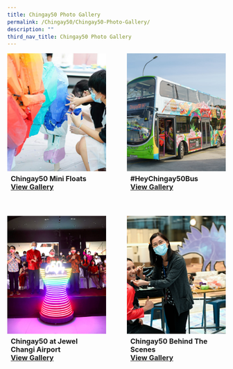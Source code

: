 ```yaml
---
title: Chingay50 Photo Gallery
permalink: /Chingay50/Chingay50-Photo-Gallery/
description: ""
third_nav_title: Chingay50 Photo Gallery
---
```

<div style="display: grid; grid-template-columns: repeat(auto-fit, minmax(228px, 1fr)); gap:3rem; padding:0px">

<div style="display: block; overflow:hidden; text-decoration: none;  max-width: 20rem;">
<div style="min-height:17rem; max-height:17rem; overflow:hidden;"><img style="min-height:17rem; object-fit: cover; position:relative; top:rem;" src="/images/Event%20Gallery/chingay50-mini-float-@-sembawang-grc-2.jpeg" alt="@ Sembawang GRC"></div>
<div style="padding:.5rem; text-align:left; line-height: 1.3em;"><span style= "font-size: 1rem; font-weight: bold;">Chingay50 Mini Floats<br><a href="/chingay50-photo-gallery/mini-float/">View Gallery</a></span>
</div></div>

	
<div style="display: block; overflow:hidden; text-decoration: none;  max-width: 20rem;">
<div style="min-height:17rem; max-height:17rem; overflow:hidden;"><img style="min-height:17rem; object-fit: cover; position:relative; top:rem;" src="/images/Event%20Gallery/Chingay50Bus%20Launch/Category%20Cover%20Photo-01.jpg" alt="Chingay50 Bus Design"></div>
<div style="padding:.5rem; text-align:left; line-height: 1.3em;"><span style= "font-size: 1rem; font-weight: bold;">#HeyChingay50Bus<br><a href="/chingay50-photo-gallery/heychingay50bus/">View Gallery</a> </span>
</div></div>
	
<div style="display: block; overflow:hidden; text-decoration: none;  max-width: 20rem;">
<div style="min-height:17rem; max-height:17rem; overflow:hidden;"><img style="min-height:17rem; object-fit: cover; position:relative; top:rem;" src="/images/Event%20Gallery/Chingay50%20at%20Jewel/Act%201%20to%202%20President%20Halimah%20Yacob%20light%20up%20the%20stage-01.jpg" alt="Chingay50"></div>
<div style="padding:.5rem; text-align:left; line-height: 1.3em;"><span style= "font-size: 1rem; font-weight: bold;">Chingay50 at Jewel Changi Airport<br><a href="/Chingay50-Photo-Gallery/chingay50-at-jewel-changi-airport/">View Gallery</a></span>
</div></div>

<div style="display: block; overflow:hidden; text-decoration: none;  max-width: 20rem;">
<div style="min-height:17rem; max-height:17rem; overflow:hidden;"><img style="min-height:17rem; object-fit: cover; position:relative; top:rem;" src="/images/Event%20Gallery/Behind%20The%20Scenes/Dance%20Inspiration-01.jpg" alt="Performer Gets Her Make Up Done"></div>
<div style="padding:.5rem; text-align:left; line-height: 1.3em;"><span style= "font-size: 1rem; font-weight: bold;">Chingay50 Behind The Scenes<br><a href="/Chingay50-Photo-Gallery/chingay50-behind-the-scenes/">View Gallery</a> </span>
</div></div>
	

</div>